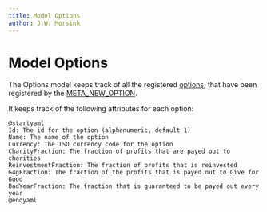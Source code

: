 ```yaml
--- 
title: Model Options
author: J.W. Morsink
---
```

# Model Options

The Options model keeps track of all the registered [options](../option), that have been registered by the [META_NEW_OPTION](../events/META_NEW_OPTION).

It keeps track of the following attributes for each option:

```plantuml
@startyaml
Id: The id for the option (alphanumeric, default 1)
Name: The name of the option
Currency: The ISO currency code for the option
CharityFraction: The fraction of profits that are payed out to charities
ReinvestmentFraction: The fraction of profits that is reinvested
G4gFraction: The fraction of the profits that is payed out to Give for Good
BadYearFraction: The fraction that is guaranteed to be payed out every year
@endyaml
```

